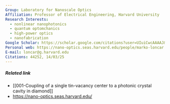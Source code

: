 ```yaml
---
Group: Laboratory for Nanoscale Optics
Affiliation: Professor of Electrical Engineering, Harvard University
Research Interests:
  - nonlinear nanophotonics
  - quantum optomchanics
  - high-power optics
  - nanofabrication
Google Scholar: https://scholar.google.com/citations?user=UIuiCwcAAAAJ&hl=en
Personal web: https://nano-optics.seas.harvard.edu/people/marko-loncar
E-mail: loncar@g.harvard.edu
Citations: 44252, 14/03/25
---
```

##### Related link
- [[001-Coupling of a single tin-vacancy center to a photonic crystal cavity in diamond]]
- https://nano-optics.seas.harvard.edu/


